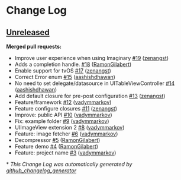 # Change Log

## [Unreleased](https://github.com/hyperoslo/Imaginary/tree/HEAD)

**Merged pull requests:**

- Improve user experience when using Imaginary [\#19](https://github.com/hyperoslo/Imaginary/pull/19) ([zenangst](https://github.com/zenangst))
- Adds a completion handle. [\#18](https://github.com/hyperoslo/Imaginary/pull/18) ([RamonGilabert](https://github.com/RamonGilabert))
- Enable support for tvOS [\#17](https://github.com/hyperoslo/Imaginary/pull/17) ([zenangst](https://github.com/zenangst))
- Correct Error enum [\#15](https://github.com/hyperoslo/Imaginary/pull/15) ([aashishdhawan](https://github.com/aashishdhawan))
- No need to set delegate/datasource in UITableViewController [\#14](https://github.com/hyperoslo/Imaginary/pull/14) ([aashishdhawan](https://github.com/aashishdhawan))
- Add default closure for pre-post configuration [\#13](https://github.com/hyperoslo/Imaginary/pull/13) ([zenangst](https://github.com/zenangst))
- Feature/framework [\#12](https://github.com/hyperoslo/Imaginary/pull/12) ([vadymmarkov](https://github.com/vadymmarkov))
- Feature configure closures [\#11](https://github.com/hyperoslo/Imaginary/pull/11) ([zenangst](https://github.com/zenangst))
- Improve: public API [\#10](https://github.com/hyperoslo/Imaginary/pull/10) ([vadymmarkov](https://github.com/vadymmarkov))
- Fix: example folder [\#9](https://github.com/hyperoslo/Imaginary/pull/9) ([vadymmarkov](https://github.com/vadymmarkov))
- UIImageView extension 2 [\#8](https://github.com/hyperoslo/Imaginary/pull/8) ([vadymmarkov](https://github.com/vadymmarkov))
- Feature: image fetcher [\#6](https://github.com/hyperoslo/Imaginary/pull/6) ([vadymmarkov](https://github.com/vadymmarkov))
- Decompressor [\#5](https://github.com/hyperoslo/Imaginary/pull/5) ([RamonGilabert](https://github.com/RamonGilabert))
- Feature demo [\#4](https://github.com/hyperoslo/Imaginary/pull/4) ([RamonGilabert](https://github.com/RamonGilabert))
- Feature: project name [\#3](https://github.com/hyperoslo/Imaginary/pull/3) ([vadymmarkov](https://github.com/vadymmarkov))



\* *This Change Log was automatically generated by [github_changelog_generator](https://github.com/skywinder/Github-Changelog-Generator)*